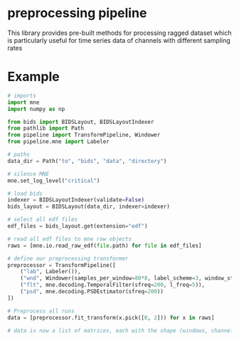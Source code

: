 # preprocessing pipeline

This library provides pre-built methods for processing ragged dataset which is
particularly useful for time series data of channels with different sampling
rates

# Example

```python
# imports
import mne
import numpy as np

from bids import BIDSLayout, BIDSLayoutIndexer
from pathlib import Path
from pipeline import TransformPipeline, Windower
from pipeline.mne import Labeler

# paths
data_dir = Path("to", "bids", "data", "directory")

# silence MNE
mne.set_log_level("critical")

# load bids
indexer = BIDSLayoutIndexer(validate=False)
bids_layout = BIDSLayout(data_dir, indexer=indexer)

# select all edf files
edf_files = bids_layout.get(extension="edf")

# read all edf files to mne raw objects
raws = [mne.io.read_raw_edf(file.path) for file in edf_files]

# define our preprocessing transformer
preprocessor = TransformPipeline([
    ("lab", Labeler()),
    ("wnd", Windower(samples_per_window=80*8, label_scheme=3, window_step=80, trial_size=83600)),
    ("flt", mne.decoding.TemporalFilter(sfreq=200, l_freq=5)),
    ("psd", mne.decoding.PSDEstimator(sfreq=200))
])

# Preprocess all runs
data = [preprocessor.fit_transform(x.pick([0, 2])) for x in raws]

# data is now a list of matrices, each with the shape (windows, channels, frequencies)
```
